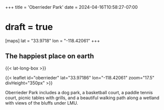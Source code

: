 +++
title = 'Oberrieder Park'
date = 2024-04-16T10:58:27-07:00
# draft = true
[maps]
lat = "33.9718"
lon = "-118.42061"
+++
## The happiest place on earth  

{{< lat-long-box >}}

{{< leaflet id="oberrieder" lat="33.97186" lon="-118.42061" zoom="17.5" divHeight="350px" >}}

Oberrieder Park includes a dog park, a basketball court, a paddle tennis court, picnic tables with grills, and a beautiful walking path along a wetland with views of the bluffs under LMU.

<!--more-->
